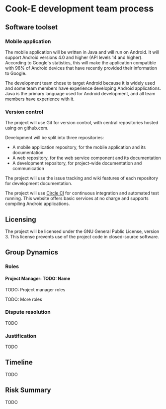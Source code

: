 # Cook-E development team process #

## Software toolset ##

### Mobile application ###

The mobile application will be written in Java and will run on Android. It will support Android versions 4.0 and higher
(API levels 14 and higher). According to Google's statistics, this will make the application compatible with 96% of
Android devices that have recently provided their information to Google.

The development team chose to target Android because it is widely used and some team members have experience developing
Android applications. Java is the primary language used for Android development, and all team members have experience with
it.

### Version control ###

The project will use Git for version control, with central repositories hosted using on github.com.

Development will be split into three repositories:

* A mobile application repository, for the mobile application and its documentation
* A web repository, for the web service component and its documentation
* A development repository, for project-wide documentation and communication

The project will use the issue tracking and wiki features of each repository for development documentation.

The project will use [Circle CI](https://circleci.com/) for continuous integration and automated test running. This website offers basic services at no charge and supports compiling Android applications.

## Licensing ##

The project will be licensed under the GNU General Public License, version 3. This license prevents use of the project code in closed-source software.

## Group Dynamics ##

### Roles ###

#### Project Manager: TODO: Name ####

TODO: Project manager roles

TODO: More roles

### Dispute resolution ###

TODO

### Justification ###

TODO

## Timeline ##

TODO

## Risk Summary ##

TODO
